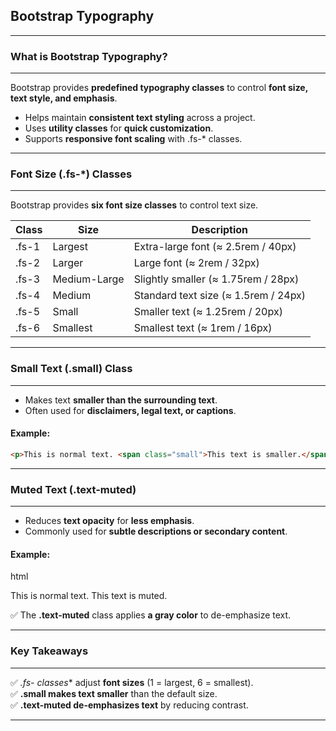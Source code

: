 ## Bootstrap Typography
---

### What is Bootstrap Typography?
---
Bootstrap provides **predefined typography classes** to control **font size, text style, and emphasis**.

- Helps maintain **consistent text styling** across a project.
- Uses **utility classes** for **quick customization**.
- Supports **responsive font scaling** with .fs-* classes.

---

### **Font Size (.fs-*) Classes**
---
Bootstrap provides **six font size classes** to control text size.

<table class="notesTable">
    <thead>
        <tr class="tableHeader">
            <th class="tableCellHeader">Class</th>
            <th class="tableCellHeader">Size</th>
            <th class="tableCellHeader">Description</th>
        </tr>
    </thead>
    <tbody>
        <tr class="tableRow">
            <td class="tableCell"><span class="codeSnip">.fs-1</span></td>
            <td class="tableCell">Largest</td>
            <td class="tableCell">Extra-large font (≈ 2.5rem / 40px)</td>
        </tr>
        <tr class="tableRow">
            <td class="tableCell"><span class="codeSnip">.fs-2</span></td>
            <td class="tableCell">Larger</td>
            <td class="tableCell">Large font (≈ 2rem / 32px)</td>
        </tr>
        <tr class="tableRow">
            <td class="tableCell"><span class="codeSnip">.fs-3</span></td>
            <td class="tableCell">Medium-Large</td>
            <td class="tableCell">Slightly smaller (≈ 1.75rem / 28px)</td>
        </tr>
        <tr class="tableRow">
            <td class="tableCell"><span class="codeSnip">.fs-4</span></td>
            <td class="tableCell">Medium</td>
            <td class="tableCell">Standard text size (≈ 1.5rem / 24px)</td>
        </tr>
        <tr class="tableRow">
            <td class="tableCell"><span class="codeSnip">.fs-5</span></td>
            <td class="tableCell">Small</td>
            <td class="tableCell">Smaller text (≈ 1.25rem / 20px)</td>
        </tr>
        <tr class="tableRow">
            <td class="tableCell"><span class="codeSnip">.fs-6</span></td>
            <td class="tableCell">Smallest</td>
            <td class="tableCell">Smallest text (≈ 1rem / 16px)</td>
        </tr>
    </tbody>
</table>

---

### **Small Text (.small) Class**
---
- Makes text **smaller than the surrounding text**.
- Often used for **disclaimers, legal text, or captions**.

#### **Example:**

```html  
<p>This is normal text. <span class="small">This text is smaller.</span></p>
```

---

### **Muted Text (.text-muted)**
---
- Reduces **text opacity** for **less emphasis**.
- Commonly used for **subtle descriptions or secondary content**.

#### **Example:**
html  
<p>This is normal text. <span class="text-muted">This text is muted.</span></p>

✅ The **.text-muted** class applies **a gray color** to de-emphasize text.  

---

### **Key Takeaways**
---
✅ **.fs-* classes** adjust **font sizes** (1 = largest, 6 = smallest).  
✅ **.small makes text smaller** than the default size.  
✅ **.text-muted de-emphasizes text** by reducing contrast.  

---


